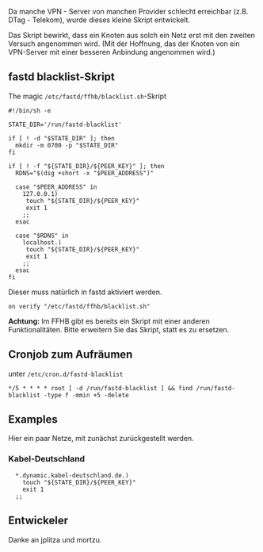Da manche VPN - Server von manchen Provider schlecht erreichbar (z.B. DTag - Telekom),
wurde dieses kleine Skript entwickelt.

Das Skript bewirkt, dass ein Knoten aus solch ein Netz erst mit den zweiten Versuch angenommen wird.
(Mit der Hoffnung, das der Knoten von ein VPN-Server mit einer besseren Anbindung angenommen wird.)

## fastd blacklist-Skript
The magic `/etc/fastd/ffhb/blacklist.sh`-Skript
```
#!/bin/sh -e

STATE_DIR='/run/fastd-blacklist'

if [ ! -d "$STATE_DIR" ]; then
  mkdir -m 0700 -p "$STATE_DIR"
fi

if [ ! -f "${STATE_DIR}/${PEER_KEY}" ]; then
  RDNS="$(dig +short -x "$PEER_ADDRESS")"

  case "$PEER_ADDRESS" in
    127.0.0.1)
     touch "${STATE_DIR}/${PEER_KEY}"
     exit 1
    ;;
  esac

  case "$RDNS" in
    localhost.)
     touch "${STATE_DIR}/${PEER_KEY}"
     exit 1
    ;;
  esac
fi
```

Dieser muss natürlich in fastd aktiviert werden.
```
on verify "/etc/fastd/ffhb/blacklist.sh"
```

**Achtung:**
Im FFHB gibt es bereits ein Skript mit einer anderen Funktionalitäten.
Bitte erweitern Sie das Skript, statt es zu ersetzen.

## Cronjob zum Aufräumen
unter `/etc/cron.d/fastd-blacklist`
```
*/5 * * * * root [ -d /run/fastd-blacklist ] && find /run/fastd-blacklist -type f -mmin +5 -delete
```
## Examples
Hier ein paar Netze,
 mit zunächst zurückgestellt werden.
### Kabel-Deutschland
```
  *.dynamic.kabel-deutschland.de.)
    touch "${STATE_DIR}/${PEER_KEY}"
    exit 1
  ;;
```

## Entwickeler
Danke an jplitza und mortzu.